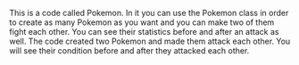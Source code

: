 This is a code called Pokemon. 
In it you can use the Pokemon class in order to create as many Pokemon as you want and you can make two of them fight each other. You can see their statistics before and after an attack as well. The code created two Pokemon and made them attack each other. You will see their condition before and after they attacked each other. 
